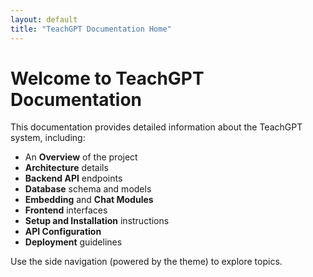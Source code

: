```yaml
---
layout: default
title: "TeachGPT Documentation Home"
---
```


# Welcome to TeachGPT Documentation

This documentation provides detailed information about the TeachGPT system, including:

- An **Overview** of the project  
- **Architecture** details  
- **Backend API** endpoints  
- **Database** schema and models  
- **Embedding** and **Chat Modules**  
- **Frontend** interfaces  
- **Setup and Installation** instructions  
- **API Configuration**  
- **Deployment** guidelines  

Use the side navigation (powered by the theme) to explore topics.
